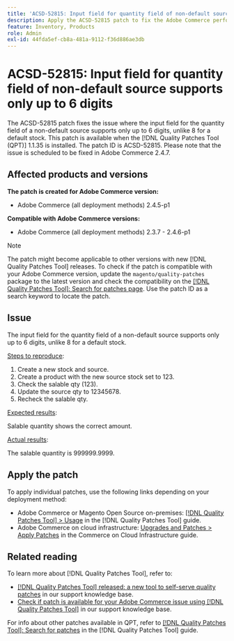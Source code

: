 ```yaml
---
title: 'ACSD-52815: Input field for quantity field of non-default source supports only up to 6 digits'
description: Apply the ACSD-52815 patch to fix the Adobe Commerce performance issue where the input field for the quantity field of a non-default source supports only up to 6 digits, unlike 8 for a default stock.
feature: Inventory, Products
role: Admin
exl-id: 44fda5ef-cb8a-481a-9112-f36d886ae3db
---
```

# ACSD-52815: Input field for quantity field of non-default source supports only up to 6 digits

The ACSD-52815 patch fixes the issue where the input field for the quantity field of a non-default source supports only up to 6 digits, unlike 8 for a default stock. This patch is available when the [!DNL Quality Patches Tool (QPT)] 1.1.35 is installed. The patch ID is ACSD-52815. Please note that the issue is scheduled to be fixed in Adobe Commerce 2.4.7.

## Affected products and versions

**The patch is created for Adobe Commerce version:**

* Adobe Commerce (all deployment methods) 2.4.5-p1

**Compatible with Adobe Commerce versions:**

* Adobe Commerce (all deployment methods) 2.3.7 - 2.4.6-p1

>[!NOTE]
>
>The patch might become applicable to other versions with new [!DNL Quality Patches Tool] releases. To check if the patch is compatible with your Adobe Commerce version, update the `magento/quality-patches` package to the latest version and check the compatibility on the [[!DNL Quality Patches Tool]: Search for patches page](https://experienceleague.adobe.com/tools/commerce-quality-patches/index.html). Use the patch ID as a search keyword to locate the patch.

## Issue

The input field for the quantity field of a non-default source supports only up to 6 digits, unlike 8 for a default stock.

<u>Steps to reproduce</u>:

1. Create a new stock and source.
1. Create a product with the new source stock set to 123.
1. Check the salable qty (123).
1. Update the source qty to 12345678.
1. Recheck the salable qty.

<u>Expected results</u>:

Salable quantity shows the correct amount.

<u>Actual results</u>:

The salable quantity is 999999.9999.

## Apply the patch

To apply individual patches, use the following links depending on your deployment method:

* Adobe Commerce or Magento Open Source on-premises: [[!DNL Quality Patches Tool] > Usage](https://experienceleague.adobe.com/docs/commerce-operations/tools/quality-patches-tool/usage.html) in the [!DNL Quality Patches Tool] guide.
* Adobe Commerce on cloud infrastructure: [Upgrades and Patches > Apply Patches](https://experienceleague.adobe.com/docs/commerce-cloud-service/user-guide/develop/upgrade/apply-patches.html) in the Commerce on Cloud Infrastructure guide.

## Related reading

To learn more about [!DNL Quality Patches Tool], refer to:

* [[!DNL Quality Patches Tool] released: a new tool to self-serve quality patches](https://experienceleague.adobe.com/en/docs/commerce-knowledge-base/kb/announcements/commerce-announcements/magento-quality-patches-released-new-tool-to-self-serve-quality-patches) in our support knowledge base.
* [Check if patch is available for your Adobe Commerce issue using [!DNL Quality Patches Tool]](/help/tools/quality-patches-tool/patches-available-in-qpt/check-patch-for-magento-issue-with-magento-quality-patches.md) in our support knowledge base.

For info about other patches available in QPT, refer to [[!DNL Quality Patches Tool]: Search for patches](https://experienceleague.adobe.com/tools/commerce-quality-patches/index.html) in the [!DNL Quality Patches Tool] guide.
